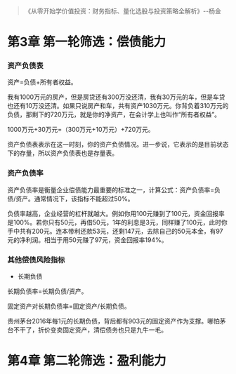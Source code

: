 > 《从零开始学价值投资：财务指标、量化选股与投资策略全解析》--杨金

# 第3章 第一轮筛选：偿债能力

### 资产负债表

资产=负债+所有者权益。

我有1000万元的房产，但是房贷还有300万没还清，我有30万元的车，但是车贷也还有10万没还清。如果只说房产和车，共有资产1030万元。你背负着310万元的负债，那剩下的720万元，就是你的净资产，在会计学上也叫作“所有者权益”。

1000万元+30万元=（300万元+10万元）+720万元。

资产负债表表示在这一时刻，你的资产负债情况。进一步说，它表示的是目前状态下的存量，所以资产负债表也是存量表。

### 资产负债率

资产负债率是衡量企业偿债能力最重要的标准之一，计算公式：资产负债率=负债/资产。通常情况下，该指标不能超过50%。

负债率越高，企业经营的杠杆就越大。例如你用100元赚到了100元，资金回报率是100%。若你只有50元，再借50元，1年的利息是3元，同样赚了100元，此时你手中共有200元。连本带利还款53元，还剩147元，去除自己的50元本金，有97元的净利润。相当于用50元赚了97元，资金回报率194%。

### 其他偿债风险指标

- 长期负债

长期负债率=长期负债/资产。

固定资产对长期负债率=固定资产/长期负债。

贵州茅台2016年每1元的长期负债，背后都有903元的固定资产作为支撑。哪怕茅台不干了，折价变卖固定资产，清偿债务也只是九牛一毛。

# 第4章 第二轮筛选：盈利能力





